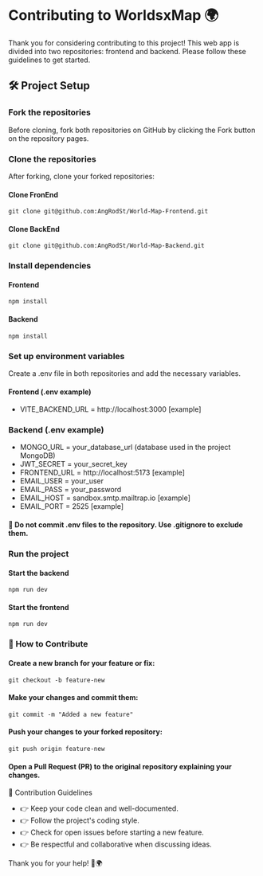 # Contributing to WorldsxMap 🌍

Thank you for considering contributing to this project! This web app is divided into two repositories: frontend and backend. Please follow these guidelines to get started.

## 🛠 Project Setup

### Fork the repositories

Before cloning, fork both repositories on GitHub by clicking the Fork button on the repository pages.

### Clone the repositories

After forking, clone your forked repositories:

#### Clone FronEnd
 `git clone git@github.com:AngRodSt/World-Map-Frontend.git`

#### Clone BackEnd
 `git clone git@github.com:AngRodSt/World-Map-Backend.git`

### Install dependencies

#### Frontend
`npm install`

#### Backend
`npm install`

### Set up environment variables

Create a .env file in both repositories and add the necessary variables.

#### Frontend (.env example)
- VITE_BACKEND_URL = http://localhost:3000 [example]

### Backend (.env example)
- MONGO_URL = your_database_url (database used in the project MongoDB)
- JWT_SECRET = your_secret_key
- FRONTEND_URL = http://localhost:5173 [example]
- EMAIL_USER = your_user
- EMAIL_PASS = your_password
- EMAIL_HOST = sandbox.smtp.mailtrap.io [example]
- EMAIL_PORT = 2525 [example]

#### 🚨 Do not commit .env files to the repository. Use .gitignore to exclude them.

### Run the project

#### Start the backend 
`npm run dev`

#### Start the frontend
`npm run dev`

### 🚀 How to Contribute

#### Create a new branch for your feature or fix:
`git checkout -b feature-new`

#### Make your changes and commit them:
`git commit -m "Added a new feature"`

#### Push your changes to your forked repository:
`git push origin feature-new`

#### Open a Pull Request (PR) to the original repository explaining your changes.

📌 Contribution Guidelines

- 👉 Keep your code clean and well-documented.
- 👉 Follow the project's coding style.
- 👉 Check for open issues before starting a new feature.
- 👉 Be respectful and collaborative when discussing ideas.

Thank you for your help! 💙🌍
